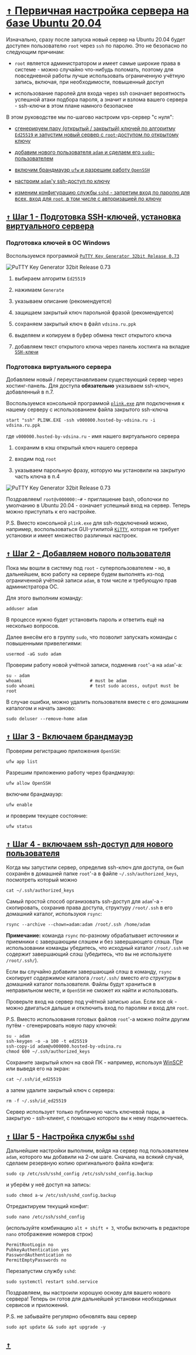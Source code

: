 # [ <kbd>↑</kbd> ](#up) <a name="up">[Первичная настройка сервера на базе Ubuntu 20.04](#up)</a>

Изначально, сразу после запуска новый сервер на Ubuntu 20.04 будет доступен пользователю `root` через `ssh` по паролю. Это не безопасно по следующим причинам:

* `root` является администратором и имеет самые широкие права в системе - можно случайно что-нибудь поломать, поэтому для повседневной работы лучше использовать ограниченную учётную запись, включая, при необходимости, повышенный доступ

* использование паролей для входа через ssh означает вероятность успешной атаки подбора пароля, а значит и взлома вашего сервера - ssh-ключи в этом плане намного безопаснее

В этом руководстве мы по-шагово настроим vps-сервер "с нуля":

* [сгенерируем пару (открытый / закрытый) ключей по алгоритму `Ed25519` и запустим новый сервер с `root`-доступом по открытому ключу](#step1)

* [добавим нового пользователя `adam` и сделаем его `sudo`-пользователем](#step2)

* [включим брандмауэр `ufw` и разрешим работу `OpenSSH`](#step3)

* [настроим `adam`'у ssh-доступ по ключу](#step4)

* [изменим конфигурацию службы `sshd` - запретим вход по паролю для всех, вход для `root`, в том числе с авторизацией по ключу](#step5)


## [ <kbd>↑</kbd> ](#up) <a name="step1">[Шаг 1 - Подготовка SSH-ключей, установка виртуального сервера](#step1)</a>

### Подготовка ключей в ОС Windows

Воспользуемся программой [`PuTTY Key Generator 32bit Release 0.73`](https://puttygen.com/download.php?val=46)

![PuTTY Key Generator 32bit Release 0.73](01_ubuntu_20.04_server_-_first_steps_01_1.png)

1. выбираем алгоритм `Ed25519`

2. нажимаем `Generate`

3. указываем описание (рекомендуется)

4. защищаем закрытый ключ парольной фразой (рекомендуется)

5. сохраняем закрытый ключ в файл `vdsina.ru.ppk`

6. выделяем и копируем в буфер обмена текст открытого ключа

7. добавляем текст открытого ключа через панель хостинга на вкладке [`SSH-ключи`](https://cp.vdsina.ru/sshkey/list)

### Подготовка виртуального сервера

Добавляем новый / переустанавливаем существующий сервер через хостинг-панель. Для доступа **обязательно** указываем ssh-ключ, добавленный в п.7.

Воспользуемся консольной программой [`plink.exe`](https://the.earth.li/~sgtatham/putty/latest/w32/plink.exe) для подключения к нашему серверу с использованием файла закрытого ssh-ключа

```shell
start "ssh" PLINK.EXE -ssh v000000.hosted-by-vdsina.ru -i vdsina.ru.ppk
```

где `v000000.hosted-by-vdsina.ru` - имя нашего виртуального сервера

1. сохраним в кэш открытый ключ нашего сервера

2. входим под `root`

3. указываем парольную фразу, которую мы установили на закрытую часть ключа в п.4

![PuTTY Key Generator 32bit Release 0.73](01_ubuntu_20.04_server_-_first_steps_01_2.png)

Поздравляем! `root@v000000:~#` - приглашение bash, оболочки по умолчанию в Ubuntu 20.04 - означает успешный вход на сервер. Теперь можно приступать к его настройке.

P.S. Вместо консольной `plink.exe` для ssh-подключений можно, например, воспользоваться GUI-утилитой [`KiTTY`](http://www.9bis.net/kitty/files/kitty_nocompress.exe), которая не требует установки и имеет множество различных настроек.


## [ <kbd>↑</kbd> ](#up) <a name="step2">[Шаг 2 - Добавляем нового пользователя](#step2)</a>

Пока мы вошли в систему под `root` - суперпользователем - но, в дальнейшем, всю работу на сервере будем выполнять из-под ограниченной учётной записи `adam`, в том числе и требующую прав администратора ОС.

Для этого выполним команду:

    adduser adam

В процессе нужно будет установить пароль и ответить ещё на несколько вопросов.

Далее внесём его в группу `sudo`, что позволит запускать команды с повышенными привелегиями:

    usermod -aG sudo adam

Проверим работу новой учётной записи, подменив `root`'-а на `adam`'-а:

    su - adam
    whoami                          # must be adam
    sudo whoami                     # test sudo access, output must be root

В случае ошибки, можно удалить пользователя вместе с его домашним каталогом и начать заново:

    sudo deluser --remove-home adam


## [ <kbd>↑</kbd> ](#up) <a name="step3">[Шаг 3 - Включаем брандмауэр](#step3)</a>

Проверим регистрацию приложения `OpenSSH`:

    ufw app list

Разрешим приложению работу через брандмауэр:

    ufw allow OpenSSH

включим брандмауэр:

    ufw enable

и проверим текущее состояние:

    ufw status


## [ <kbd>↑</kbd> ](#up) <a name="step4">[Шаг 4 - включаем ssh-доступ для нового пользователя](#step4)</a>

Когда мы запустили сервер, определив ssh-ключ для доступа, он был сохранён в домашней папке `root`'-а в файле `~/.ssh/authorized_keys`, посмотреть который можно

    cat ~/.ssh/authorized_keys

Самый простой способ организовать ssh-доступ для `adam`'-а - скопировать, сохранив права доступа, структуру `/root/.ssh` в его домашний каталог, используюя `rsync`:

    rsync --archive --chown=adam:adam /root/.ssh /home/adam

 **Примечание:** команда `rsync` по-разному обрабатывает источники и приемники с завершающим слэшем и без завершающего слэша. При использовании команды убедитесь, что исходный каталог `/root/.ssh` не содержит завершающий слэш (убедитесь, что вы не используете `/root/.ssh/`).

Если вы случайно добавили завершающий слэш в команду, `rsync` скопирует *содержимое* каталога `/root/.ssh/` вместо *его структуры* в домашний каталог пользователя. Файлы будут храниться в неправильном месте, и `OpenSSH` не сможет их найти и использовать.

Проверьте вход на сервер под учётной записью `adam`. Если все ok - можно двигаться дальше и отключить вход по паролям и вход для `root`.

P.S. Вместо использования готовых файлов `root`'-а можно пойти другим путём - сгенерировать новую пару ключей:

    su - adam
    ssh-keygen -o -a 100 -t ed25519
    ssh-copy-id adam@v000000.hosted-by-vdsina.ru
    chmod 600 ~/.ssh/authorized_keys

Сохраните закрытый ключ на свой ПК - например, используя [WinSCP](https://winscp.net/download/WinSCP-5.17.5-Portable.zip) или выведя его на экран:

    cat ~/.ssh/id_ed25519

а затем удалите закрытый ключ с сервера:

    rm -f ~/.ssh/id_ed25519

Сервер использует только публичную часть ключевой пары, а закрытую - ssh-клиент, с помощью которого вы к нему подключаетесь.


## [ <kbd>↑</kbd> ](#up) <a name="step5">[Шаг 5 - Настройка службы `sshd`](#step5)</a>

Дальнейшие настройки выполним, войдя на сервер под пользователем `adam`, которого мы добавили на 2-ом шаге. Сначала, на всякий случай, сделаем резервную копию оригинального файла конфига:

    sudo cp /etc/ssh/sshd_config /etc/ssh/sshd_config.backup

и уберём у неё доступ на запись:

    sudo chmod a-w /etc/ssh/sshd_config.backup

Отредактируем текущий конфиг:

    sudo nano /etc/ssh/sshd_config

(используйте комбинацию `alt + shift + 3`, чтобы включить в редакторе `nano` отображение номеров строк)

    PermitRootLogin no
    PubkeyAuthentication yes
    PasswordAuthentication no
    PermitEmptyPasswords no

Перезапустим службу `sshd`:

    sudo systemctl restart sshd.service

Поздравляем, вы настроили хорошую основу для вашего нового сервера! Теперь он готов для дальнейшей установки необходимых сервисов и приложений.

P.S. не забывайте регулярно обновлять ваш сервер

    sudo apt update && sudo apt upgrade -y

## [ <kbd>↑</kbd> ](#up)